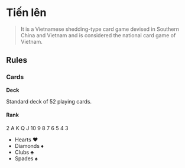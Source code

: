 # Tiến lên

> It is a Vietnamese shedding-type card game devised in Southern China and Vietnam and is considered the national card game of Vietnam.

## Rules

### Cards

__Deck__

Standard deck of 52 playing cards.

#### Rank

2 A K Q J 10 9 8 7 6 5 4 3

* Hearts ♥
* Diamonds ♦
* Clubs ♣
* Spades ♠
